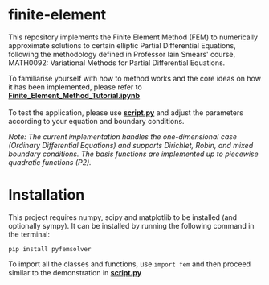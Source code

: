 # finite-element
This repository implements the Finite Element Method (FEM) to numerically approximate solutions to certain elliptic Partial Differential Equations, following the methodology defined in Professor Iain Smears' course, MATH0092: Variational Methods for Partial Differential Equations.

To familiarise yourself with how to method works and the core ideas on how it has been implemented, please refer to [**Finite_Element_Method_Tutorial.ipynb**](Finite_Element_Method_Tutorial.ipynb)
</br>
</br>
To test the application, please use [**script.py**](script.py) and adjust the parameters according to your equation and boundary conditions.

_Note: The current implementation handles the one-dimensional case (Ordinary Differential Equations) and supports Dirichlet, Robin, and mixed boundary conditions. The basis functions are implemented up to piecewise quadratic functions (P2)._

# Installation
This project requires numpy, scipy and matplotlib to be installed (and optionally sympy). It can be installed by running the following command in the terminal:
```
pip install pyfemsolver
```
To import all the classes and functions, use `import fem` and then proceed similar to the demonstration in [**script.py**](script.py)
